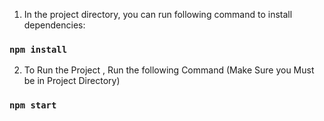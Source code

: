 

1) In the project directory, you can run following command to install dependencies:

### `npm install`

2) To Run the Project , Run the following Command (Make Sure you Must be in Project Directory)

### `npm start`


